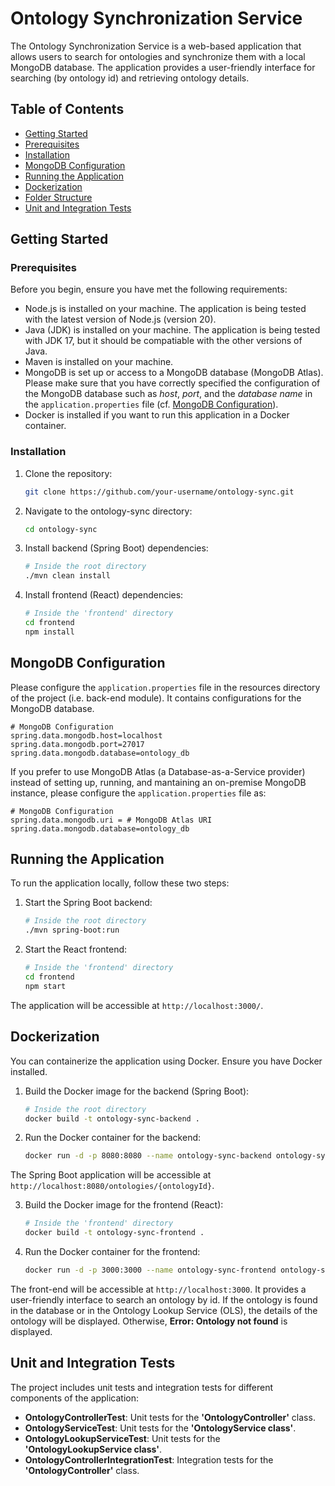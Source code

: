 # Ontology Synchronization Service

The Ontology Synchronization Service is a web-based application that allows users to search for ontologies and synchronize them with a local MongoDB database. The application provides a user-friendly interface for searching (by ontology id) and retrieving ontology details.

## Table of Contents
- [Getting Started](#getting-started)
- [Prerequisites](#prerequisites)
- [Installation](#installation)
- [MongoDB Configuration](#mongodb-configuration)
- [Running the Application](#running-the-application)
- [Dockerization](#dockerization)
- [Folder Structure](#folder-structure)
- [Unit and Integration Tests](#unit-and-integration-tests)



## Getting Started

### Prerequisites

Before you begin, ensure you have met the following requirements:

- Node.js is installed on your machine. The application is being tested with the latest version of Node.js (version 20).
- Java (JDK) is installed on your machine. The application is being tested with JDK 17, but it should be compatiable with the other versions of Java.
- Maven is installed on your machine.
- MongoDB is set up or access to a MongoDB database (MongoDB Atlas). Please make sure that you have correctly specified the configuration of the MongoDB database such as *host*, *port*, and the *database name* in the `application.properties` file (cf. [MongoDB Configuration](#mongodb-configuration)).
- Docker is installed if you want to run this application in a Docker container.

### Installation

1. Clone the repository:

   ```sh
   git clone https://github.com/your-username/ontology-sync.git
   ```
2. Navigate to the ontology-sync directory:
	```sh
   cd ontology-sync
   ```
3. Install backend (Spring Boot) dependencies:
	```sh
	# Inside the root directory
	./mvn clean install
    ```
4. Install frontend (React) dependencies:
	```sh
    # Inside the 'frontend' directory
    cd frontend
    npm install
    ```

## MongoDB Configuration

Please configure the `application.properties` file in the resources directory of the project (i.e. back-end module). It contains configurations for the MongoDB database.

```properties
# MongoDB Configuration
spring.data.mongodb.host=localhost
spring.data.mongodb.port=27017
spring.data.mongodb.database=ontology_db
```

If you prefer to use MongoDB Atlas (a Database-as-a-Service provider) instead of setting up, running, and mantaining an on-premise MongoDB instance, please configure the `application.properties` file as:

```properties
# MongoDB Configuration
spring.data.mongodb.uri = # MongoDB Atlas URI
spring.data.mongodb.database=ontology_db
```

## Running the Application
To run the application locally, follow these two steps:

1. Start the Spring Boot backend:
    ```sh
    # Inside the root directory
    ./mvn spring-boot:run
    ```
2. Start the React frontend:

    ```sh
    # Inside the 'frontend' directory
    cd frontend
    npm start
    ```

The application will be accessible at `http://localhost:3000/`.

## Dockerization

You can containerize the application using Docker. Ensure you have Docker installed.

1. Build the Docker image for the backend (Spring Boot):
	```sh
    # Inside the root directory
	docker build -t ontology-sync-backend .
    ```
2. Run the Docker container for the backend:
	```sh
    docker run -d -p 8080:8080 --name ontology-sync-backend ontology-sync-backend
    ```

The Spring Boot application will be accessible at `http://localhost:8080/ontologies/{ontologyId}`.

3. Build the Docker image for the frontend (React):
	```sh
    # Inside the 'frontend' directory
	docker build -t ontology-sync-frontend .
    ```
4. Run the Docker container for the frontend:
	```sh
    docker run -d -p 3000:3000 --name ontology-sync-frontend ontology-sync-frontend
    ```
    
The front-end will be accessible at `http://localhost:3000`. It provides a user-friendly interface to search an ontology by id. If the ontology is found in the database or in the Ontology Lookup Service (OLS), the details of the ontology will be displayed. Otherwise, **Error: Ontology not found** is displayed.

## Unit and Integration Tests

The project includes unit tests and integration tests for different components of the application:

- **OntologyControllerTest**: Unit tests for the **'OntologyController'** class.
- **OntologyServiceTest**: Unit tests for the **'OntologyService class'**.
- **OntologyLookupServiceTest**: Unit tests for the **'OntologyLookupService class'**.
- **OntologyControllerIntegrationTest**: Integration tests for the **'OntologyController'** class.

